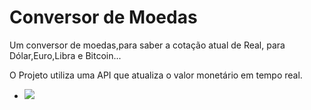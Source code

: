 <h1>Conversor de Moedas</h1>
<p>Um conversor de moedas,para saber a cotação atual de Real, para Dólar,Euro,Libra e Bitcoin...</p>
<p>O Projeto utiliza uma API que atualiza o valor monetário em tempo real.</p>

- <a href="https://felipeaugustofialho.github.io/Currency-Converter/"> <img src="https://img.shields.io/badge/website-000000?style=for-the-badge&logo=About.me&logoColor=white"/><a/>
